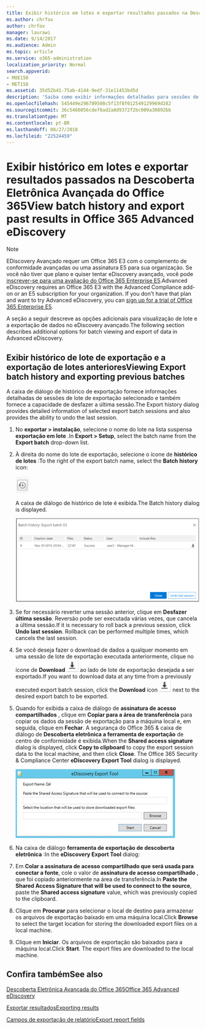 ```yaml
---
title: Exibir histórico em lotes e exportar resultados passados na Descoberta Eletrônica Avançada do Office 365
ms.author: chrfox
author: chrfox
manager: laurawi
ms.date: 9/14/2017
ms.audience: Admin
ms.topic: article
ms.service: o365-administration
localization_priority: Normal
search.appverid:
- MOE150
- MET150
ms.assetid: 35d52b41-75ab-4144-9edf-31e11453bd5d
description: 'Saiba como exibir informações detalhadas para sessões de lote de exportação selecionada e como desfazer a última sessão de exportação no eDiscovery avançadas do Office 365.  '
ms.openlocfilehash: 545449e296789508c5f13f8f012549129969d282
ms.sourcegitcommit: 36c5466056cdef6ad2a8d9372f2bc009a30892bb
ms.translationtype: MT
ms.contentlocale: pt-BR
ms.lasthandoff: 08/27/2018
ms.locfileid: "22524459"
---
```

# <a name="view-batch-history-and-export-past-results-in-office-365-advanced-ediscovery"></a><span data-ttu-id="ce717-103">Exibir histórico em lotes e exportar resultados passados na Descoberta Eletrônica Avançada do Office 365</span><span class="sxs-lookup"><span data-stu-id="ce717-103">View batch history and export past results in Office 365 Advanced eDiscovery</span></span>

> [!NOTE]
> <span data-ttu-id="ce717-p101">EDiscovery Avançado requer um Office 365 E3 com o complemento de conformidade avançadas ou uma assinatura E5 para sua organização. Se você não tiver que plano e quiser tentar eDiscovery avançado, você pode [inscrever-se para uma avaliação do Office 365 Enterprise E5](https://go.microsoft.com/fwlink/p/?LinkID=698279).</span><span class="sxs-lookup"><span data-stu-id="ce717-p101">Advanced eDiscovery requires an Office 365 E3 with the Advanced Compliance add-on or an E5 subscription for your organization. If you don't have that plan and want to try Advanced eDiscovery, you can [sign up for a trial of Office 365 Enterprise E5](https://go.microsoft.com/fwlink/p/?LinkID=698279).</span></span> 
  
<span data-ttu-id="ce717-106">A seção a seguir descreve as opções adicionais para visualização de lote e a exportação de dados no eDiscovery avançado.</span><span class="sxs-lookup"><span data-stu-id="ce717-106">The following section describes additional options for batch viewing and export of data in Advanced eDiscovery.</span></span> 
  
## <a name="viewing-export-batch-history-and-exporting-previous-batches"></a><span data-ttu-id="ce717-107">Exibir histórico de lote de exportação e a exportação de lotes anteriores</span><span class="sxs-lookup"><span data-stu-id="ce717-107">Viewing Export batch history and exporting previous batches</span></span>

<span data-ttu-id="ce717-108">A caixa de diálogo de histórico de exportação fornece informações detalhadas de sessões de lote de exportação selecionado e também fornece a capacidade de desfazer a última sessão.</span><span class="sxs-lookup"><span data-stu-id="ce717-108">The Export history dialog provides detailed information of selected export batch sessions and also provides the ability to undo the last session.</span></span>
  
1. <span data-ttu-id="ce717-109">No **exportar \> instalação**, selecione o nome do lote na lista suspensa **exportação em lote** .</span><span class="sxs-lookup"><span data-stu-id="ce717-109">In **Export \> Setup**, select the batch name from the **Export batch** drop-down list.</span></span> 
    
2. <span data-ttu-id="ce717-110">À direita do nome do lote de exportação, selecione o ícone de **histórico de lotes** :</span><span class="sxs-lookup"><span data-stu-id="ce717-110">To the right of the export batch name, select the **Batch history** icon:</span></span> 
    
    ![Ícone de histórico de exportação em lotes](media/a14f6ef9-0c3c-4851-b65d-9380f2d8a38a.gif)
  
    <span data-ttu-id="ce717-112">A caixa de diálogo de histórico de lote é exibida.</span><span class="sxs-lookup"><span data-stu-id="ce717-112">The Batch history dialog is displayed.</span></span>
    
    ![Histórico de exportação em lotes](media/04c5b75c-348c-491d-b4fe-716659333890.png)
  
3. <span data-ttu-id="ce717-p102">Se for necessário reverter uma sessão anterior, clique em **Desfazer última sessão**. Reversão pode ser executada várias vezes, que cancela a última sessão.</span><span class="sxs-lookup"><span data-stu-id="ce717-p102">If it is necessary to roll back a previous session, click **Undo last session**. Rollback can be performed multiple times, which cancels the last session.</span></span>
    
4. <span data-ttu-id="ce717-116">Se você deseja fazer o download de dados a qualquer momento em uma sessão de lote de exportação executada anteriormente, clique no ícone de **Download** ![ícone de download do histórico de lote de exportação](media/de69b920-a6ac-4ddb-b93e-e1cc5888e6c4.gif) ao lado de lote de exportação desejada a ser exportado.</span><span class="sxs-lookup"><span data-stu-id="ce717-116">If you want to download data at any time from a previously executed export batch session, click the **Download** icon ![Export batch history download icon](media/de69b920-a6ac-4ddb-b93e-e1cc5888e6c4.gif) next to the desired export batch to be exported.</span></span> 
    
5. <span data-ttu-id="ce717-p103">Quando for exibida a caixa de diálogo de **assinatura de acesso compartilhados** , clique em **Copiar para a área de transferência** para copiar os dados da sessão de exportação para a máquina local e, em seguida, clique em **Fechar**. A segurança do Office 365 &amp; caixa de diálogo de **Descoberta eletrônica a ferramenta de exportação** de centro de conformidade é exibida.</span><span class="sxs-lookup"><span data-stu-id="ce717-p103">When the **Shared access signature** dialog is displayed, click **Copy to clipboard** to copy the export session data to the local machine, and then click **Close**. The Office 365 Security &amp; Compliance Center **eDiscovery Export Tool** dialog is displayed.</span></span> 
    
    ![Diálogo Exportar Descoberta Eletrônica](media/01f79d2d-6da0-45e6-9c6f-ab12347572cb.gif)
  
6. <span data-ttu-id="ce717-120">Na caixa de diálogo **ferramenta de exportação de descoberta eletrônica** :</span><span class="sxs-lookup"><span data-stu-id="ce717-120">In the **eDiscovery Export Tool** dialog:</span></span> 
    
1. <span data-ttu-id="ce717-121">Em **Colar a assinatura de acesso compartilhado que será usada para conectar a fonte**, cole o valor de **assinatura de acesso compartilhado** , que foi copiado anteriormente na área de transferência.</span><span class="sxs-lookup"><span data-stu-id="ce717-121">In **Paste the Shared Access Signature that will be used to connect to the source**, paste the **Shared access signature** value, which was previously copied to the clipboard.</span></span> 
    
2. <span data-ttu-id="ce717-122">Clique em **Procurar** para selecionar o local de destino para armazenar os arquivos de exportação baixado em uma máquina local.</span><span class="sxs-lookup"><span data-stu-id="ce717-122">Click **Browse** to select the target location for storing the downloaded export files on a local machine.</span></span> 
    
3. <span data-ttu-id="ce717-p104">Clique em **Iniciar**. Os arquivos de exportação são baixados para a máquina local.</span><span class="sxs-lookup"><span data-stu-id="ce717-p104">Click **Start**. The export files are downloaded to the local machine.</span></span> 
    
## <a name="see-also"></a><span data-ttu-id="ce717-125">Confira também</span><span class="sxs-lookup"><span data-stu-id="ce717-125">See also</span></span>

[<span data-ttu-id="ce717-126">Descoberta Eletrônica Avançada do Office 365</span><span class="sxs-lookup"><span data-stu-id="ce717-126">Office 365 Advanced eDiscovery</span></span>](office-365-advanced-ediscovery.md)
  
[<span data-ttu-id="ce717-127">Exportar resultados</span><span class="sxs-lookup"><span data-stu-id="ce717-127">Exporting results </span></span>](export-results-in-advanced-ediscovery.md)

[<span data-ttu-id="ce717-128">Campos de exportação de relatório</span><span class="sxs-lookup"><span data-stu-id="ce717-128">Export report fields</span></span>](export-report-fields-in-advanced-ediscovery.md)

